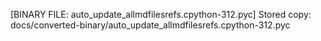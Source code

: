 [BINARY FILE: auto_update_allmdfilesrefs.cpython-312.pyc]
Stored copy: docs/converted-binary/auto_update_allmdfilesrefs.cpython-312.pyc
